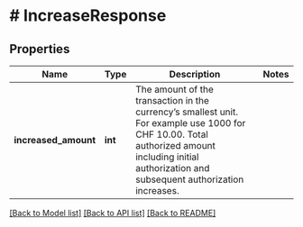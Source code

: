 # # IncreaseResponse

## Properties

Name | Type | Description | Notes
------------ | ------------- | ------------- | -------------
**increased_amount** | **int** | The amount of the transaction in the currency’s smallest unit. For example use 1000 for CHF 10.00. Total authorized amount including initial authorization and subsequent authorization increases. |

[[Back to Model list]](../../README.md#models) [[Back to API list]](../../README.md#endpoints) [[Back to README]](../../README.md)
